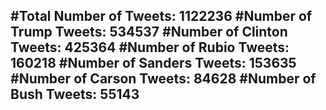 #Total Number of Tweets: 1122236 
#Number of Trump Tweets: 534537
#Number of Clinton Tweets: 425364
#Number of Rubio Tweets: 160218
#Number of Sanders Tweets: 153635
#Number of Carson Tweets: 84628
#Number of Bush Tweets: 55143
---
